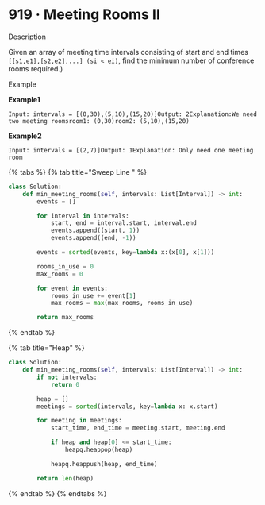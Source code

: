 # 919 · Meeting Rooms II

Description

Given an array of meeting time intervals consisting of start and end times `[[s1,e1],[s2,e2],...] (si < ei)`, find the minimum number of conference rooms required.)

Example

**Example1**

```
Input: intervals = [(0,30),(5,10),(15,20)]Output: 2Explanation:We need two meeting roomsroom1: (0,30)room2: (5,10),(15,20)
```

**Example2**

```
Input: intervals = [(2,7)]Output: 1Explanation: Only need one meeting room
```

{% tabs %}
{% tab title="Sweep Line " %}
```python
class Solution:
    def min_meeting_rooms(self, intervals: List[Interval]) -> int:
        events = []

        for interval in intervals:
            start, end = interval.start, interval.end
            events.append((start, 1))
            events.append((end, -1))

        events = sorted(events, key=lambda x:(x[0], x[1]))

        rooms_in_use = 0
        max_rooms = 0

        for event in events:
            rooms_in_use += event[1]
            max_rooms = max(max_rooms, rooms_in_use)

        return max_rooms
```
{% endtab %}

{% tab title="Heap" %}
```python
class Solution:
    def min_meeting_rooms(self, intervals: List[Interval]) -> int:
        if not intervals:
            return 0

        heap = []
        meetings = sorted(intervals, key=lambda x: x.start)

        for meeting in meetings:
            start_time, end_time = meeting.start, meeting.end

            if heap and heap[0] <= start_time:   
                heapq.heappop(heap)

            heapq.heappush(heap, end_time)

        return len(heap)
```
{% endtab %}
{% endtabs %}
